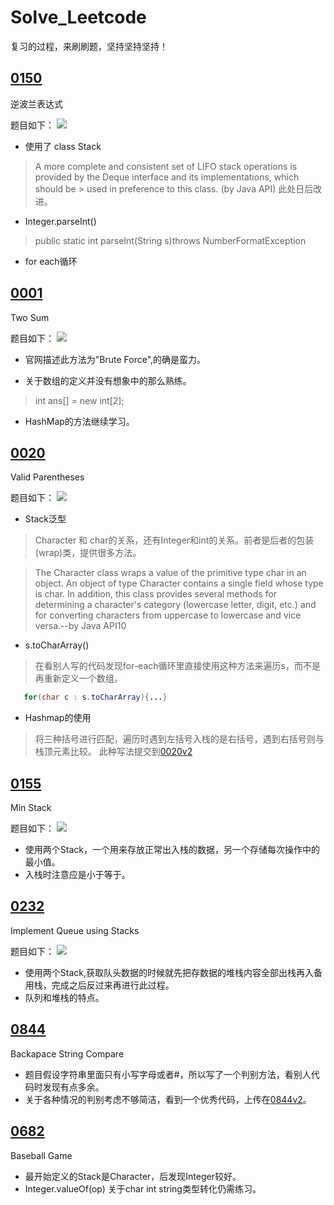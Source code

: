 # Solve_Leetcode
复习的过程，来刷刷题，坚持坚持坚持！
## [0150](0150.java)
逆波兰表达式

题目如下：
![](http://ww1.sinaimg.cn/large/006XKThBly1g38vin0m1cj31kw0rj0xi.jpg)
* 使用了 class Stack<E>
> A more complete and consistent set of LIFO stack operations is provided by the Deque interface and its implementations, which should be > used in preference to this class. (by Java API)
  此处日后改进。
  
* Integer.parseInt()
> public static int parseInt(String s)throws NumberFormatException

* for each循环

## [0001](0001.java)
Two Sum

题目如下：
![](http://ww1.sinaimg.cn/large/006XKThBgy1g3b11gsb6yj31kw0ssdk7.jpg)
* 官网描述此方法为"Brute Force",的确是蛮力。

* 关于数组的定义并没有想象中的那么熟练。
> int ans[] = new int[2];

* HashMap的方法继续学习。

## [0020](0020.java)
Valid Parentheses

题目如下：
![](https://i.loli.net/2019/05/24/5ce770ccdbd0937877.jpg)
* Stack泛型
> Character 和 char的关系，还有Integer和int的关系。前者是后者的包装(wrap)类，提供很多方法。

> The Character class wraps a value of the primitive type char in an object. An object of type Character contains a single field whose type is char. In addition, this class provides several methods for determining a character's category (lowercase letter, digit, etc.) and for converting characters from uppercase to lowercase and vice versa.--by Java API10

* s.toCharArray()
> 在看别人写的代码发现for-each循环里直接使用这种方法来遍历s，而不是再重新定义一个数组。
```java 
   for(char c : s.toCharArray){...}
```
* Hashmap的使用
> 将三种括号进行匹配，遍历时遇到左括号入栈的是右括号，遇到右括号则与栈顶元素比较。
> 此种写法提交到[0020v2](0020v2.java)

## [0155](0155.java)
Min Stack

题目如下：
![](https://i.loli.net/2019/05/25/5ce8e4f68ca1388723.jpg)
* 使用两个Stack，一个用来存放正常出入栈的数据，另一个存储每次操作中的最小值。
* 入栈时注意应是小于等于。

## [0232](0232.java)
Implement Queue using Stacks

题目如下：
![](https://i.loli.net/2019/05/26/5cea1decf08ae87020.jpg)
* 使用两个Stack,获取队头数据的时候就先把存数据的堆栈内容全部出栈再入备用栈，完成之后反过来再进行此过程。
* 队列和堆栈的特点。

## [0844](0844.java)
Backapace String Compare

* 题目假设字符串里面只有小写字母或者#，所以写了一个判别方法，看别人代码时发现有点多余。
* 关于各种情况的判别考虑不够简洁，看到一个优秀代码，上传在[0844v2](0844v2.java)。

## [0682](0682.java)
Baseball Game

* 最开始定义的Stack是Character，后发现Integer较好。
* Integer.valueOf(op)  关于char int string类型转化仍需练习。
 
